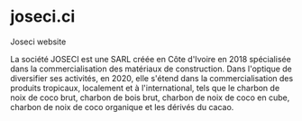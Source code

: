 # joseci.ci
Joseci website

La société JOSECI est une SARL créée en Côte d'Ivoire en 2018 spécialisée dans la commercialisation des matériaux de construction.
Dans l'optique de diversifier ses activités, en 2020, elle s'étend dans la commercialisation des produits tropicaux, 
localement et à l'international, tels que le charbon de noix de coco brut, charbon de bois brut, charbon de noix de coco en cube, 
charbon de noix de coco organique et les dérivés du cacao.
